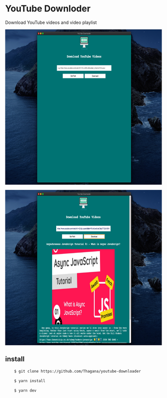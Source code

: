 # YouTube Downloder

Download YouTube videos and video playlist

<p align="center">
    <img src="./screenshots/screenshot1.png" width="600" height="500">
</p>



<p align="center">
  <img src="./screenshots/screenshot2.png" width="600" height="500" />
</p>



## install

```bash
    $ git clone https://github.com/Thagana/youtube-downloader
```
```bash
    $ yarn install
```
```bash
    $ yarn dev
```